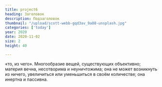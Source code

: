 ```yaml
---
title: project6
heading: Заголовок
description: Подзаголовок
thumbnail: "/upload/scott-webb-gqd3av_9a88-unsplash.jpg"
categories: ['today']
year: 2020
date: 2020-11-02
size: 2
height: 40

---
```

«то, из чего». Многообразие вещей, существующих объективно; материя вечна, несотворима и неуничтожима; она не может возникнуть из ничего, увеличиться или уменьшиться в своём количестве; она инертна и пассивна.